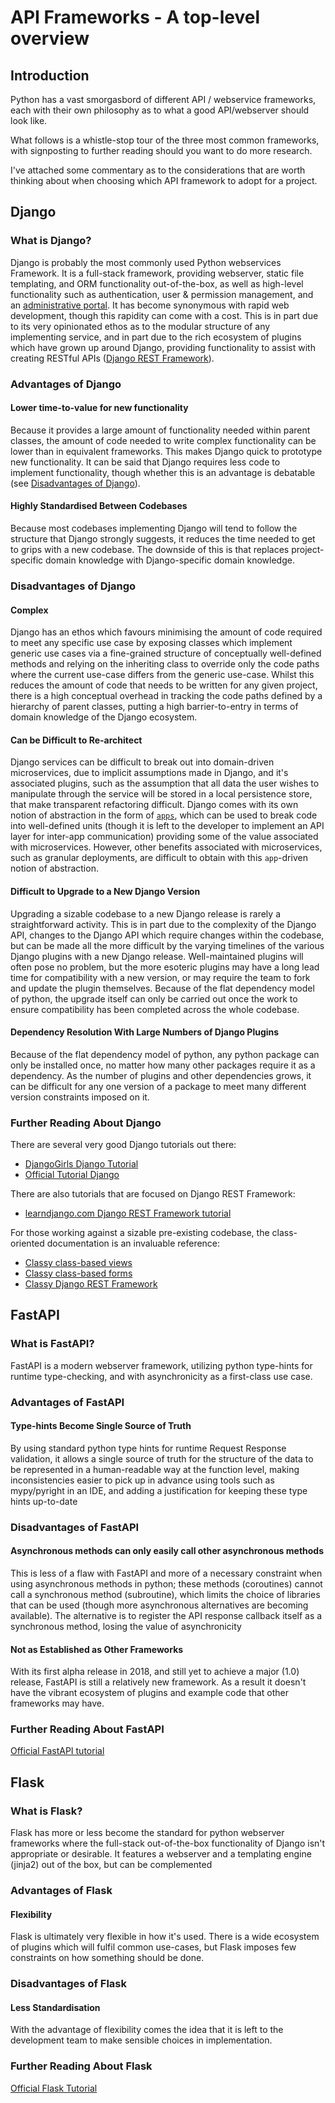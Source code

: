 # API Frameworks - A top-level overview

## Introduction

Python has a vast smorgasbord of different API / webservice frameworks, each with their own philosophy as to what a good API/webserver should look like.

What follows is a whistle-stop tour of the three most common frameworks, with signposting to further reading should you want to do more research.

I've attached some commentary as to the considerations that are worth thinking about when choosing which API framework to adopt for a project.

## Django

### What is Django?

Django is probably the most commonly used Python webservices Framework. It is a full-stack framework, providing webserver, static file templating, and ORM functionality out-of-the-box, as well as high-level functionality such as authentication, user & permission management, and an [administrative portal](https://docs.djangoproject.com/en/4.1/ref/contrib/admin/). It has become synonymous with rapid web development, though this rapidity can come with a cost. This is in part due to its very opinionated ethos as to the modular structure of any implementing service, and in part due to the rich ecosystem of plugins which have grown up around Django, providing functionality to assist with creating RESTful APIs ([Django REST Framework](https://www.django-rest-framework.org/)).

### Advantages of Django

#### Lower time-to-value for new functionality

Because it provides a large amount of functionality needed within parent classes, the amount of code needed to write complex functionality can be lower than in equivalent frameworks. This makes Django quick to prototype new functionality. It can be said that Django requires less code to implement functionality, though whether this is an advantage is debatable (see [Disadvantages of Django](#disadvantages-of-django)).

#### Highly Standardised Between Codebases

Because most codebases implementing Django will tend to follow the structure that Django strongly suggests, it reduces the time needed to get to grips with a new codebase. The downside of this is that replaces project-specific domain knowledge with Django-specific domain knowledge.

### Disadvantages of Django

#### Complex

Django has an ethos which favours minimising the amount of code required to meet any specific use case by exposing classes which implement generic use cases via a fine-grained structure of conceptually well-defined methods and relying on the inheriting class to override only the code paths where the current use-case differs from the generic use-case.  Whilst this reduces the amount of code that needs to be written for any given project, there is a high conceptual overhead in tracking the code paths defined by a hierarchy of parent classes, putting a high barrier-to-entry in terms of domain knowledge of the Django ecosystem.

#### Can be Difficult to Re-architect

Django services can be difficult to break out into domain-driven microservices, due to implicit assumptions made in Django, and it's associated plugins, such as the assumption that all data the user wishes to manipulate through the service will be stored in a local persistence store, that make transparent refactoring difficult. Django comes with its own notion of abstraction in the form of [`apps`](https://docs.djangoproject.com/en/4.1/intro/reusable-apps/), which can be used to break code into well-defined units (though it is left to the developer to implement an API layer for inter-app communication) providing some of the value associated with microservices. However, other benefits associated with microservices, such as granular deployments, are difficult to obtain with this `app`-driven notion of abstraction.

#### Difficult to Upgrade to a New Django Version

Upgrading a sizable codebase to a new Django release is rarely a straightforward activity. This is in part due to the complexity of the Django API, changes to the Django API which require changes within the codebase, but can be made all the more difficult by the varying timelines of the various Django plugins with a new Django release. Well-maintained plugins will often pose no problem, but the more esoteric plugins may have a long lead time for compatibility with a new version, or may require the team to fork and update the plugin themselves. Because of the flat dependency model of python, the upgrade itself can only be carried out once the work to ensure compatibility has been completed across the whole codebase.

#### Dependency Resolution With Large Numbers of Django Plugins

Because of the flat dependency model of python, any python package can only be installed once, no matter how many other packages require it as a dependency. As the number of plugins and other dependencies grows, it can be difficult for any one version of a package to meet many different version constraints imposed on it.

### Further Reading About Django

There are several very good Django tutorials out there:
* [DjangoGirls Django Tutorial](https://tutorial.djangogirls.org/en/)
* [Official Tutorial Django](https://docs.djangoproject.com/en/3.2/intro/tutorial01/)

There are also tutorials that are focused on Django REST Framework:
* [learndjango.com Django REST Framework tutorial](https://learndjango.com/tutorials/official-django-rest-framework-tutorial-beginners)

For those working against a sizable pre-existing codebase, the class-oriented documentation is an invaluable reference:
* [Classy class-based views](https://ccbv.co.uk/)
* [Classy class-based forms](https://cdf.9vo.lt/)
* [Classy Django REST Framework](https://www.cdrf.co/)

## FastAPI

### What is FastAPI?

FastAPI is a modern webserver framework, utilizing python type-hints for runtime type-checking, and with asynchronicity as a first-class use case.

### Advantages of FastAPI

#### Type-hints Become Single Source of Truth

By using standard python type hints for runtime Request Response validation, it allows a single source of truth for the structure of the data to be represented in a human-readable way at the function level, making inconsistencies easier to pick up in advance using tools such as mypy/pyright in an IDE, and adding a justification for keeping these type hints up-to-date

<!-- #### Generates OpenAPI documentation out of the box -->

### Disadvantages of FastAPI

#### Asynchronous methods can only easily call other asynchronous methods

This is less of a flaw with FastAPI and more of a necessary constraint when using asynchronous methods in python; these methods (coroutines) cannot call a synchronous method (subroutine), which limits the choice of libraries that can be used (though more asynchronous alternatives are becoming available). The alternative is to register the API response callback itself as a synchronous method, losing the value of asynchronicity

#### Not as Established as Other Frameworks

With its first alpha release in 2018, and still yet to achieve a major (1.0) release, FastAPI is still a relatively new framework. As a result it doesn't have the vibrant ecosystem of plugins and example code that other frameworks may have.

### Further Reading About FastAPI

[Official FastAPI tutorial](https://fastapi.tiangolo.com/tutorial/first-steps/)

## Flask

### What is Flask?

Flask has more or less become the standard for python webserver frameworks where the full-stack out-of-the-box functionality of Django isn't appropriate or desirable. It features a webserver and a templating engine (jinja2) out of the box, but can be complemented

### Advantages of Flask

#### Flexibility

Flask is ultimately very flexible in how it's used. There is a wide ecosystem of plugins which will fulfil common use-cases, but Flask imposes few constraints on how something should be done.

### Disadvantages of Flask

#### Less Standardisation

With the advantage of flexibility comes the idea that it is left to the development team to make sensible choices in implementation.

### Further Reading About Flask

[Official Flask Tutorial](https://flask.palletsprojects.com/en/2.2.x/tutorial/)
